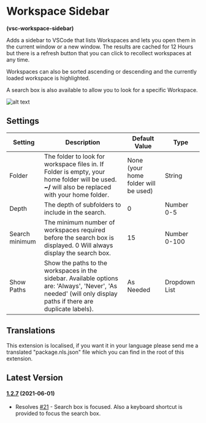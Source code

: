 # Workspace Sidebar

**(vsc-workspace-sidebar)**

Adds a sidebar to VSCode that lists Workspaces and lets you open them in the current window or a new window. The results are cached for 12 Hours but there is a refresh button that you can click to recollect workspaces at any time.

Workspaces can also be sorted ascending or descending and the currently loaded workspace is highlighted.

A search box is also available to allow you to look for a specific Workspace.

![alt text](https://raw.githubusercontent.com/sketchbuch/vsc-workspace-sidebar/master/docs/images/preview.gif 'Workspace Sidebar Preview')

## Settings

| Setting        | Description                                                                                                                                                     | Default Value                        | Type          |
| -------------- | --------------------------------------------------------------------------------------------------------------------------------------------------------------- | ------------------------------------ | ------------- |
| Folder         | The folder to look for workspace files in. If Folder is empty, your home folder will be used. **~/** will also be replaced with your home folder.               | None (your home folder will be used) | String        |
| Depth          | The depth of subfolders to include in the search.                                                                                                               | 0                                    | Number 0-5    |
| Search minimum | The minimum number of workspaces required before the search box is displayed. 0 Will always display the search box.                                             | 15                                   | Number 0-100  |
| Show Paths     | Show the paths to the workspaces in the sidebar. Available options are: 'Always', 'Never', 'As needed' (will only display paths if there are duplicate labels). | As Needed                            | Dropdown List |

## Translations

This extension is localised, if you want it in your language please send me a translated "package.nls.json" file which you can find in the root of this extension.

## Latest Version

#### [1.2.7](https://github.com/sketchbuch/vsc-workspace-sidebar/compare/v1.2.6...1.2.7) (2021-06-01)

- Resolves [#21](https://github.com/sketchbuch/vsc-workspace-sidebar/issues/21) - Search box is focused. Also a keyboard shortcut is provided to focus the search box.
